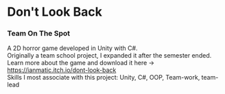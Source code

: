 # Don't Look Back

### Team On The Spot

A 2D horror game developed in Unity with C#. <br>
Originally a team school project, I expanded it after the semester ended. <br>
Learn more about the game and download it here -> https://ianmatic.itch.io/dont-look-back <br>
Skills I most associate with this project: Unity, C#, OOP, Team-work, team-lead

